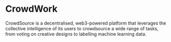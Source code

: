 # CrowdWork
CrowdSource is a decentralised, web3-powered platform that leverages the collective intelligence of its users to crowdsource a wide range of tasks, from voting on creative designs to labelling machine learning data. 
